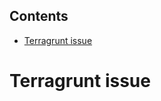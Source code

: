 <!-- START doctoc generated TOC please keep comment here to allow auto update -->
<!-- DON'T EDIT THIS SECTION, INSTEAD RE-RUN doctoc TO UPDATE -->
## Contents

- [Terragrunt issue](#terragrunt-issue)

<!-- END doctoc generated TOC please keep comment here to allow auto update -->

# Terragrunt issue

